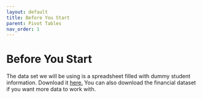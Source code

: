 ```yaml
---
layout: default
title: Before You Start
parent: Pivot Tables
nav_order: 1
---
```


# Before You Start

The data set we will be using is a spreadsheet filled with dummy student information. Download it [here.](https://drive.google.com/drive/folders/1MX3XusQiBKHx3X8Kf6P3lRY2Q1pZcjB9?usp=sharing) You can also download the financial dataset if you want more data to work with.